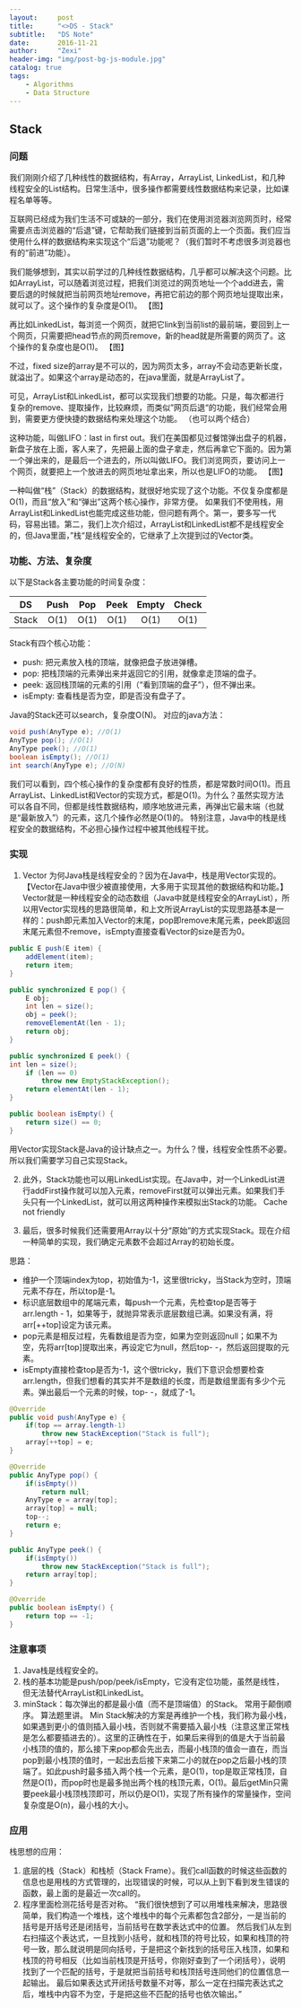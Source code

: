 ```yaml
---
layout:     post
title:      "<>DS - Stack"
subtitle:   "DS Note"
date:       2016-11-21
author:     "Zexi"
header-img: "img/post-bg-js-module.jpg"
catalog: true
tags:
    - Algorithms
    - Data Structure
---
```




## Stack

### 问题
我们刚刚介绍了几种线性的数据结构，有Array，ArrayList, LinkedList，和几种线程安全的List结构。日常生活中，很多操作都需要线性数据结构来记录，比如课程名单等等。

互联网已经成为我们生活不可或缺的一部分，我们在使用浏览器浏览网页时，经常需要点击浏览器的“后退”键，它帮助我们链接到当前页面的上一个页面。我们应当使用什么样的数据结构来实现这个“后退”功能呢？（我们暂时不考虑很多浏览器也有的“前进”功能）。

我们能够想到，其实以前学过的几种线性数据结构，几乎都可以解决这个问题。比如ArrayList，可以随着浏览过程，把我们浏览过的网页地址一个个add进去，需要后退的时候就把当前网页地址remove，再把它前边的那个网页地址提取出来，就可以了。这个操作的复杂度是O(1)。
【图】

再比如LinkedList，每浏览一个网页，就把它link到当前list的最前端，要回到上一个网页，只需要把head节点的网页remove，新的head就是所需要的网页了。这个操作的复杂度也是O(1)。
【图】

不过，fixed size的array是不可以的，因为网页太多，array不会动态更新长度，就溢出了。如果这个array是动态的，在java里面，就是ArrayList了。

可见，ArrayList和LinkedList，都可以实现我们想要的功能。只是，每次都进行复杂的remove、提取操作，比较麻烦，而类似”网页后退“的功能，我们经常会用到，需要更方便快捷的数据结构来处理这个功能。
（也可以两个结合）

这种功能，叫做LIFO：last in first out。我们在美国都见过餐馆弹出盘子的机器，新盘子放在上面，客人来了，先把最上面的盘子拿走，然后再拿它下面的。因为第一个弹出来的，是最后一个进去的，所以叫做LIFO。我们浏览网页，要访问上一个网页，就要把上一个放进去的网页地址拿出来，所以也是LIFO的功能。
【图】

一种叫做“栈”（Stack）的数据结构，就很好地实现了这个功能。不仅复杂度都是O(1)，而且“放入”和“弹出”这两个核心操作，非常方便。
如果我们不使用栈，用ArrayList和LinkedList也能完成这些功能，但问题有两个。第一，要多写一代码，容易出错。第二，我们上次介绍过，ArrayList和LinkedList都不是线程安全的，但Java里面，”栈“是线程安全的，它继承了上次提到过的Vector类。

### 功能、方法、复杂度
以下是Stack各主要功能的时间复杂度： 

| DS    | Push | Pop  | Peek | Empty | Check |
|:-----:|:----:|:----:|:----:|:-----:|:-----:|
| Stack | O(1) | O(1) |O(1)  |O(1)   |O(1)   |

Stack有四个核心功能：
* push: 把元素放入栈的顶端，就像把盘子放进弹槽。
* pop: 把栈顶端的元素弹出来并返回它的引用，就像拿走顶端的盘子。
* peek: 返回栈顶端的元素的引用（“看到顶端的盘子”），但不弹出来。
* isEmpty: 查看栈是否为空，即是否没有盘子了。

Java的Stack还可以search，复杂度O(N)。
对应的java方法： 

```java
void push(AnyType e); //O(1) 
AnyType pop(); //O(1) 
AnyType peek(); //O(1) 
boolean isEmpty(); //O(1) 
int search(AnyType e); //O(N)
```

我们可以看到，四个核心操作的复杂度都有良好的性质，都是常数时间O(1)。而且ArrayList、LinkedList和Vector的实现方式，都是O(1)。为什么？虽然实现方法可以各自不同，但都是线性数据结构，顺序地放进元素，再弹出它最末端（也就是“最新放入”）的元素，这几个操作必然是O(1)的。
特别注意，Java中的栈是线程安全的数据结构，不必担心操作过程中被其他线程干扰。

### 实现

1.	Vector 为何Java栈是线程安全的？因为在Java中，栈是用Vector实现的。【Vector在Java中很少被直接使用，大多用于实现其他的数据结构和功能。】
Vector就是一种线程安全的动态数组（Java中就是线程安全的ArrayList），所以用Vector实现栈的思路很简单，和上文所说ArrayList的实现思路基本是一样的：push即元素加入Vector的末尾，pop即remove末尾元素，peek即返回末尾元素但不remove，isEmpty直接查看Vector的size是否为0。

```java
public E push(E item) {
    addElement(item);
    return item;
}

public synchronized E pop() {
    E obj;
    int len = size();
    obj = peek();
    removeElementAt(len - 1);
    return obj;
}

public synchronized E peek() {
int len = size();
    if (len == 0)
        throw new EmptyStackException();
    return elementAt(len - 1);
}

public boolean isEmpty() {
    return size() == 0;
}
```

用Vector实现Stack是Java的设计缺点之一。为什么？慢，线程安全性质不必要。所以我们需要学习自己实现Stack。

2.	此外，Stack功能也可以用LinkedList实现。在Java中，对一个LinkedList进行addFirst操作就可以加入元素，removeFirst就可以弹出元素。如果我们手头只有一个LinkedList，就可以用这两种操作来模拟出Stack的功能。 Cache not friendly

3.	最后，很多时候我们还需要用Array以十分“原始”的方式实现Stack。现在介绍一种简单的实现，我们确定元素数不会超过Array的初始长度。

思路：

*	维护一个顶端index为top，初始值为-1，这里很tricky，当Stack为空时，顶端元素不存在，所以top是-1。
*	标识底层数组中的尾端元素，每push一个元素，先检查top是否等于arr.length - 1，如果等于，就抛异常表示底层数组已满。如果没有满，将arr[++top]设定为该元素。
*	pop元素是相反过程，先看数组是否为空，如果为空则返回null；如果不为空，先将arr[top]提取出来，再设定它为null，然后top- -，然后返回提取的元素。
*	isEmpty直接检查top是否为-1，这个很tricky，我们下意识会想要检查arr.length，但我们想看的其实并不是数组的长度，而是数组里面有多少个元素。弹出最后一个元素的时候，top- -，就成了-1。

```java
@Override
public void push(AnyType e) {
    if(top == array.length-1)
        throw new StackException("Stack is full");
    array[++top] = e;
}

@Override
public AnyType pop() {
    if(isEmpty())
        return null;
    AnyType e = array[top];
    array[top] = null;
    top--;
    return e;
}

public AnyType peek() {
    if(isEmpty())
        throw new StackException("Stack is full");
    return array[top];
}

@Override
public boolean isEmpty() {
    return top == -1;
}
```

### 注意事项

1.	Java栈是线程安全的。
2.	栈的基本功能是push/pop/peek/isEmpty，它没有定位功能，虽然是线性，但无法替代ArrayList和LinkedList。
3.	minStack：每次弹出的都是最小值（而不是顶端值）的Stack。 常用于颠倒顺序。 算法题里讲。 Min Stack解决的方案是再维护一个栈，我们称为最小栈，如果遇到更小的值则插入最小栈，否则就不需要插入最小栈（注意这里正常栈是怎么都要插进去的）。这里的正确性在于，如果后来得到的值是大于当前最小栈顶的值的，那么接下来pop都会先出去，而最小栈顶的值会一直在，而当pop到最小栈顶的值时，一起出去后接下来第二小的就在pop之后最小栈的顶端了。如此push时最多插入两个栈一个元素，是O(1)，top是取正常栈顶，自然是O(1)，而pop时也是最多抛出两个栈的栈顶元素，O(1)。最后getMin只需要peek最小栈顶栈顶即可，所以仍是O(1)，实现了所有操作的常量操作，空间复杂度是O(n)，最小栈的大小。

### 应用
栈思想的应用： 

1. 底层的栈（Stack）和栈桢（Stack Frame）。我们call函数的时候这些函数的信息也是用栈的方式管理的，出现错误的时候，可以从上到下看到发生错误的函数，最上面的是最近一次call的。 
2. 程序里面检测花括号是否对称。 “我们很快想到了可以用堆栈来解决，思路很简单，我们构造一个堆栈，这个堆栈中的每个元素都包含2部分，一是当前的括号是开括号还是闭括号，当前括号在数学表达式中的位置。 然后我们从左到右扫描这个表达式，一旦找到小括号，就和栈顶的符号比较，如果和栈顶的符号一致，那么就说明是同向括号，于是把这个新找到的括号压入栈顶，如果和栈顶的符号相反（比如当前栈顶是开括号，你刚好查到了一个闭括号），说明找到了一个匹配的括号，于是就把当前括号和栈顶括号连同他们的位置信息一起输出。 最后如果表达式开闭括号数量不对等，那么一定在扫描完表达式之后，堆栈中内容不为空，于是把这些不匹配的括号也依次输出。” 
